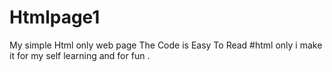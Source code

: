 # Htmlpage1
My simple Html only web page 
The Code is Easy To Read 
#html only 
i make it for my self learning and for fun .
